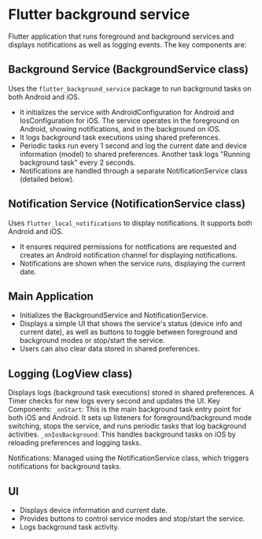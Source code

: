 # Flutter background service

Flutter application that runs foreground and background services and displays notifications as well as logging events. The key components are:

## Background Service (BackgroundService class)
Uses the `flutter_background_service` package to run background tasks on both Android and iOS.<br />
- It initializes the service with AndroidConfiguration for Android and IosConfiguration for iOS. The service operates in the foreground on Android, showing notifications, and in the background on iOS.
- It logs background task executions using shared preferences.
- Periodic tasks run every 1 second and log the current date and device information (model) to shared preferences. Another task logs "Running background task" every 2 seconds.
- Notifications are handled through a separate NotificationService class (detailed below).

## Notification Service (NotificationService class)
Uses `flutter_local_notifications` to display notifications. It supports both Android and iOS.<br />
- It ensures required permissions for notifications are requested and creates an Android notification channel for displaying notifications.
- Notifications are shown when the service runs, displaying the current date.

## Main Application
- Initializes the BackgroundService and NotificationService.
- Displays a simple UI that shows the service's status (device info and current date), as well as buttons to toggle between foreground and background modes or stop/start the service.
- Users can also clear data stored in shared preferences.

## Logging (LogView class)
Displays logs (background task executions) stored in shared preferences. A Timer checks for new logs every second and updates the UI.
Key Components:
`_onStart`: This is the main background task entry point for both iOS and Android. It sets up listeners for foreground/background mode switching, stops the service, and runs periodic tasks that log background activities.
`_onIosBackground`: This handles background tasks on iOS by reloading preferences and logging tasks.

Notifications: Managed using the NotificationService class, which triggers notifications for background tasks.

## UI
- Displays device information and current date.
- Provides buttons to control service modes and stop/start the service.
- Logs background task activity.

